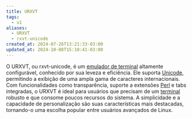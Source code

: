 ```yaml
---
title: URXVT
tags:
  - v1
aliases:
  - URXVT
  - rxvt-unicode
created_at: 2024-07-26T13:21:33-03:00
updated_at: 2024-10-08T15:10:41-03:00
---
```


O URXVT, ou rxvt-unicode, é um [emulador de terminal](Emulador_de_terminal.md) altamente configurável, conhecido por sua leveza e eficiência. Ele suporta [Unicode](../../../../../atomos/2024/07/09/Unicode.md), permitindo a exibição de uma ampla gama de caracteres internacionais. Com funcionalidades como transparência, suporte a extensões [Perl](../../../../../atomos/2024/07/09/Linguagem_Perl.md) e tabs integradas, o URXVT é ideal para usuários que precisam de um [terminal](Emulador_de_terminal.md) robusto e que consome poucos recursos do sistema. A simplicidade e a capacidade de personalização são suas características mais destacadas, tornando-o uma escolha popular entre usuários avançados de Linux.